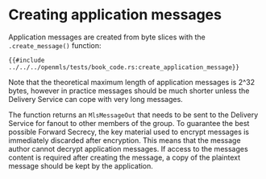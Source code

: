 # Creating application messages

Application messages are created from byte slices with the `.create_message()` function:

```rust,no_run,noplayground
{{#include ../../../openmls/tests/book_code.rs:create_application_message}}
```

Note that the theoretical maximum length of application messages is 2^32 bytes, however in practice messages should be much shorter unless the Delivery Service can cope with very long messages.

The function returns an `MlsMessageOut` that needs to be sent to the Delivery Service for fanout to other members of the group. To guarantee the best possible Forward Secrecy, the key material used to encrypt messages is immediately discarded after encryption. This means that the message author cannot decrypt application messages. If access to the messages content is required after creating the message, a copy of the plaintext message should be kept by the application.
